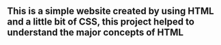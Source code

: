 <h2>This is a simple website created by using HTML and a little bit of CSS, this project helped to understand the major concepts of HTML<h2/>  
